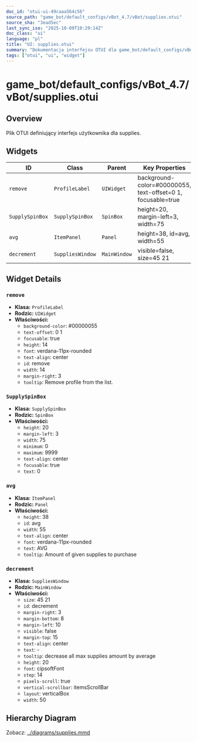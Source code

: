 ```yaml
---
doc_id: "otui-ui-49caaa564c56"
source_path: "game_bot/default_configs/vBot_4.7/vBot/supplies.otui"
source_sha: "3ead5ec"
last_sync_iso: "2025-10-09T10:29:14Z"
doc_class: "ui"
language: "pl"
title: "UI: supplies.otui"
summary: "Dokumentacja interfejsu OTUI dla game_bot/default_configs/vBot_4.7/vBot/supplies.otui"
tags: ["otui", "ui", "widget"]
---
```


# game_bot/default_configs/vBot_4.7/vBot/supplies.otui

## Overview

Plik OTUI definiujący interfejs użytkownika dla supplies.

## Widgets

| ID | Class | Parent | Key Properties |
|----|-------|--------|----------------|
| `remove` | `ProfileLabel` | `UIWidget` | background-color=#00000055, text-offset=0 1, focusable=true |
| `SupplySpinBox` | `SupplySpinBox` | `SpinBox` | height=20, margin-left=3, width=75 |
| `avg` | `ItemPanel` | `Panel` | height=38, id=avg, width=55 |
| `decrement` | `SuppliesWindow` | `MainWindow` | visible=false, size=45 21 |

## Widget Details

### `remove`

- **Klasa:** `ProfileLabel`
- **Rodzic:** `UIWidget`
- **Właściwości:**
  - `background-color`: #00000055
  - `text-offset`: 0 1
  - `focusable`: true
  - `height`: 14
  - `font`: verdana-11px-rounded
  - `text-align`: center
  - `id`: remove
  - `width`: 14
  - `margin-right`: 3
  - `tooltip`: Remove profile from the list.

### `SupplySpinBox`

- **Klasa:** `SupplySpinBox`
- **Rodzic:** `SpinBox`
- **Właściwości:**
  - `height`: 20
  - `margin-left`: 3
  - `width`: 75
  - `minimum`: 0
  - `maximum`: 9999
  - `text-align`: center
  - `focusable`: true
  - `text`: 0

### `avg`

- **Klasa:** `ItemPanel`
- **Rodzic:** `Panel`
- **Właściwości:**
  - `height`: 38
  - `id`: avg
  - `width`: 55
  - `text-align`: center
  - `font`: verdana-11px-rounded
  - `text`: AVG
  - `tooltip`: Amount of given supplies to purchase

### `decrement`

- **Klasa:** `SuppliesWindow`
- **Rodzic:** `MainWindow`
- **Właściwości:**
  - `size`: 45 21
  - `id`: decrement
  - `margin-right`: 3
  - `margin-bottom`: 8
  - `margin-left`: 10
  - `visible`: false
  - `margin-top`: 15
  - `text-align`: center
  - `text`: -
  - `tooltip`: decrease all max supplies amount by average
  - `height`: 20
  - `font`: cipsoftFont
  - `step`: 14
  - `pixels-scroll`: true
  - `vertical-scrollbar`: itemsScrollBar
  - `layout`: verticalBox
  - `width`: 50

## Hierarchy Diagram

Zobacz: [../diagrams/supplies.mmd](../diagrams/supplies.mmd)
